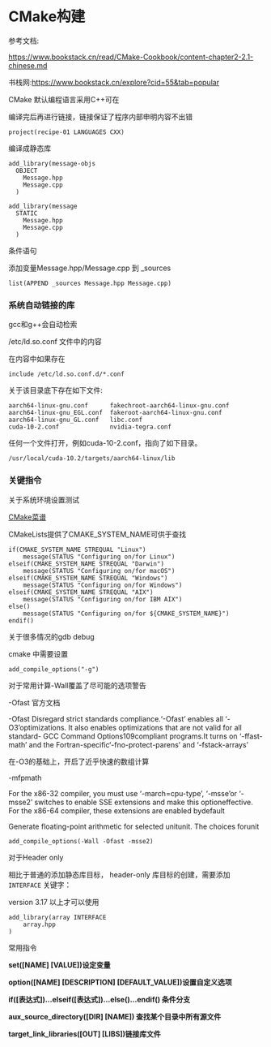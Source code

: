 # CMake构建

参考文档:

https://www.bookstack.cn/read/CMake-Cookbook/content-chapter2-2.1-chinese.md

书栈网:https://www.bookstack.cn/explore?cid=55&tab=popular

CMake 默认编程语言采用C++可在

编译完后再进行链接，链接保证了程序内部申明内容不出错

```
project(recipe-01 LANGUAGES CXX)
```

编译成静态库

```
add_library(message-objs
  OBJECT
    Message.hpp
    Message.cpp
  )
```

```
add_library(message
  STATIC
    Message.hpp
    Message.cpp
  )
```

条件语句

添加变量Message.hpp/Message.cpp 到 _sources

```
list(APPEND _sources Message.hpp Message.cpp)
```

### 系统自动链接的库

gcc和g++会自动检索 

/etc/ld.so.conf 文件中的内容

在内容中如果存在

```
include /etc/ld.so.conf.d/*.conf
```

关于该目录底下存在如下文件:

```
aarch64-linux-gnu.conf      fakechroot-aarch64-linux-gnu.conf
aarch64-linux-gnu_EGL.conf  fakeroot-aarch64-linux-gnu.conf
aarch64-linux-gnu_GL.conf   libc.conf
cuda-10-2.conf              nvidia-tegra.conf
```

任何一个文件打开，例如cuda-10-2.conf，指向了如下目录。

```
/usr/local/cuda-10.2/targets/aarch64-linux/lib
```

### 关键指令

关于系统环境设置测试

[CMake菜谱](https://www.bookstack.cn/read/CMake-Cookbook/content-chapter2-2.1-chinese.md)

CMakeLists提供了CMAKE_SYSTEM_NAME可供于查找

```
if(CMAKE_SYSTEM_NAME STREQUAL "Linux")
    message(STATUS "Configuring on/for Linux")
elseif(CMAKE_SYSTEM_NAME STREQUAL "Darwin")
    message(STATUS "Configuring on/for macOS")
elseif(CMAKE_SYSTEM_NAME STREQUAL "Windows")
    message(STATUS "Configuring on/for Windows")
elseif(CMAKE_SYSTEM_NAME STREQUAL "AIX")
    message(STATUS "Configuring on/for IBM AIX")
else()
    message(STATUS "Configuring on/for ${CMAKE_SYSTEM_NAME}")
endif()
```



关于很多情况的gdb debug

cmake 中需要设置

```
add_compile_options("-g")
```

对于常用计算-Wall覆盖了尽可能的选项警告

-Ofast 官方文档

-Ofast  Disregard    strict    standards    compliance.‘-Ofast’    enables    all    ‘-O3’optimizations.  It also enables optimizations that are not valid for all standard- GCC Command Options109compliant  programs.It  turns  on  ‘-ffast-math’  and  the  Fortran-specific‘-fno-protect-parens’ and ‘-fstack-arrays’

在-O3的基础上，开启了近乎快速的数组计算

-mfpmath

For the x86-32 compiler, you must use ‘-march=cpu-type’, ‘-msse’or ‘-msse2’ switches to enable SSE extensions and make this optioneffective.  For the x86-64 compiler, these extensions are enabled bydefault

Generate floating-point arithmetic for selected unitunit.  The choices forunit

```
add_compile_options(-Wall -Ofast -msse2)
```

对于Header only

相比于普通的添加静态库目标， header-only 库目标的创建，需要添加 `INTERFACE` 关键字：

version 3.17 以上才可以使用

```
add_library(array INTERFACE
    array.hpp
)
```

常用指令

**set([NAME] [VALUE])设定变量**

**option([NAME] [DESCRIPTION] [DEFAULT_VALUE])设置自定义选项**

**if([表达式])…elseif([表达式])…else()…endif() 条件分支**

**aux_source_directory([DIR] [NAME]) 查找某个目录中所有源文件**

**target_link_libraries([OUT] [LIBS])链接库文件**



